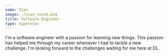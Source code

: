 ```yaml
---
name: Zian
image: ./zian_round.png
title: Software Engineer
type: Superstar
---
```

I'm a software engineer with a passion for learning new things. This passion has helped me through my career whenever I had to tackle a new challenge. I'm looking forward to the challenges waiting for me here at DL. 